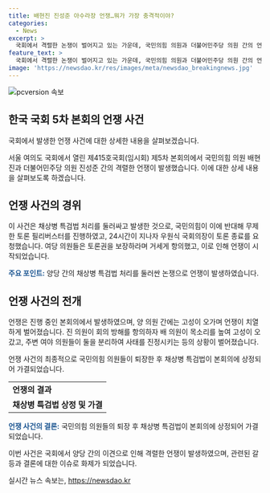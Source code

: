 ```yaml
---
title: 배현진 진성준 아수라장 언쟁…뭐가 가장 충격적이야?
categories:
  - News
excerpt: >
  국회에서 격렬한 논쟁이 벌어지고 있는 가운데, 국민의힘 의원과 더불어민주당 의원 간의 언쟁이 고조되었다.채상병 특검법을 둘러싼 논의가 계속되는 가운데, 무제한 토론이 진행되던 중 언쟁이 시작되었고, 논의는 24시간 이상 지속된 끝에 채상병 특검법이 가결되었다. 이 과정에서 여야 의원들 간의 갈등과 상황이 파장을 일으켰다.
feature_text: >
  국회에서 격렬한 논쟁이 벌어지고 있는 가운데, 국민의힘 의원과 더불어민주당 의원 간의 언쟁이 고조되었다.채상병 특검법을 둘러싼 논의가 계속되는 가운데, 무제한 토론이 진행되던 중 언쟁이 시작되었고, 논의는 24시간 이상 지속된 끝에 채상병 특검법이 가결되었다. 이 과정에서 여야 의원들 간의 갈등과 상황이 파장을 일으켰다.
image: 'https://newsdao.kr/res/images/meta/newsdao_breakingnews.jpg'
---
```


<p><img src="https://newsdao.kr/res/images/meta/newsdao_breakingnews.jpg" alt="pcversion 속보" /></p>

<h2 data-ke-size="size26">한국 국회 5차 본회의 언쟁 사건</h2>

<p>국회에서 발생한 언쟁 사건에 대한 상세한 내용을 살펴보겠습니다.</p>

<p data-ke-size="size16">서울 여의도 국회에서 열린 제415호국회(임시회) 제5차 본회의에서 국민의힘 의원 배현진과 더불어민주당 의원 진성준 간의 격렬한 언쟁이 발생했습니다. 이에 대한 상세 내용을 살펴보도록 하겠습니다.</p>

<h2 data-ke-size="size24">언쟁 사건의 경위</h2>

<p>이 사건은 채상병 특검법 처리를 둘러싸고 발생한 것으로, 국민의힘이 이에 반대해 무제한 토론 필리버스터를 진행하였고, 24시간이 지나자 우원식 국회의장이 토론 종료를 요청했습니다. 여당 의원들은 토론권을 보장하라며 거세게 항의했고, 이로 인해 언쟁이 시작되었습니다.</p>

<p><b><span style="color: #1a5490;">주요 포인트:</span></b> 양당 간의 채상병 특검법 처리를 둘러싼 논쟁으로 언쟁이 발생하였습니다.</p>

<h2 data-ke-size="size24">언쟁 사건의 전개</h2>

<p>언쟁은 진행 중인 본회의에서 발생하였으며, 양 의원 간에는 고성이 오가며 언쟁이 치열하게 벌어졌습니다. 진 의원이 회의 방해를 항의하자 배 의원이 목소리를 높여 고성이 오갔고, 주변 여야 의원들이 둘을 분리하여 사태를 진정시키는 등의 상황이 벌어졌습니다.</p>

<p>언쟁 사건의 최종적으로 국민의힘 의원들이 퇴장한 후 채상병 특검법이 본회의에 상정되어 가결되었습니다.</p>

<table>
    <tr>
        <td style="text-align: left;"><b>언쟁의 결과</b></td>
    </tr>
    <tr>
        <td style="text-align: center; height: 17px;"><b>채상병 특검법 상정 및 가결</b></td>
    </tr>
</table>

<p><b><span style="color: #1a5490;">언쟁 사건의 결론:</span></b> 국민의힘 의원들의 퇴장 후 채상병 특검법이 본회의에 상정되어 가결되었습니다.</p>

<p>이번 사건은 국회에서 양당 간의 이견으로 인해 격렬한 언쟁이 발생하였으며, 관련된 갈등과 결론에 대한 이슈로 화제가 되었습니다.</p>
실시간 뉴스 속보는, <a href="https://newsdao.kr" rel="dofollow">https://newsdao.kr</a>


